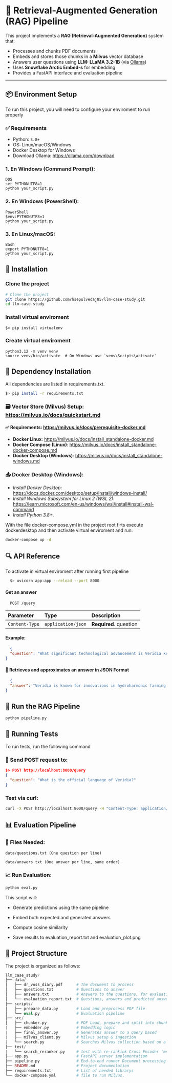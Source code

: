 
# 🧠 Retrieval-Augmented Generation (RAG) Pipeline

This project implements a **RAG (Retrieval-Augmented Generation)** system that:

- Processes and chunks PDF documents
- Embeds and stores those chunks in a **Milvus** vector database
- Answers user questions using **LLM: LLaMA 3.2-1B** (via [Ollama](https://ollama.com))
- Uses **Snowflake Arctic Embed-s** for embedding
- Provides a FastAPI interface and evaluation pipeline

---


## 📦 Environment Setup

To run this project, you will need to configure your enviroment to run properly

### ✅ Requirements

- Python: `3.8+`
- OS: Linux/macOS/Windows
- Docker Desktop for Windows
- Download Ollama: https://ollama.com/download

### 1. En Windows (Command Prompt):
    DOS
    set PYTHONUTF8=1
    python your_script.py

### 2. En Windows (PowerShell):
    PowerShell
    $env:PYTHONUTF8=1
    python your_script.py

### 3. En Linux/macOS:
    Bash
    export PYTHONUTF8=1
    python your_script.py

## 🧰 Installation

### Clone the project
```bash
# Clone the project
git clone https://github.com/hsepulvedaj85/llm-case-study.git
cd llm-case-study
```
### Install virtual enviroment
```
$> pip install virtualenv
```
### Create virtual enviroment
```
python3.12 -m venv venv
source venv/bin/activate  # On Windows use `venv\Scripts\activate`
```
## 🔧 Dependency Installation

All dependencies are listed in requirements.txt.

```bash
$> pip install -r requirements.txt
```
### 🗃️ Vector Store (Milvus) Setup: https://milvus.io/docs/quickstart.md
#### ✅ Requirements: https://milvus.io/docs/prerequisite-docker.md

- **Docker Linux**: https://milvus.io/docs/install_standalone-docker.md
- **Docker Compose (Linux)**: https://milvus.io/docs/install_standalone-docker-compose.md
- **Docker Desktop (Windows)**: https://milvus.io/docs/install_standalone-windows.md

### 📥 Docker Desktop (Windows):
- _Install Docker Desktop_: https://docs.docker.com/desktop/setup/install/windows-install/
- _Install Windows Subsystem for Linux 2 (WSL 2)_: https://learn.microsoft.com/en-us/windows/wsl/install#install-wsl-command
- _Install Python 3.8+_.

With the file docker-compose.yml in the project root firts execute dockerdesktop and then activate virtual enviroment and run:
```bash
docker-compose up -d
```

## 🔍 API Reference
To activate in virtual enviroment after running first pipeline

```bash
  $> uvicorn app:app --reload --port 8000
```

#### Get an answer

```http
  POST /query
```

| Parameter | Type     | Description                |
| :-------- | :------- | :------------------------- |
| `Content-Type` | `application/json` | **Required**. question |

#### Example:

```json
  {
  "question": "What significant technological advancement is Veridia known for in agriculture?"
}
```

#### 🎯 Retrieves and approximates an answer in JSON Format
```json
  {
  "answer": "Veridia is known for innovations in hydroharmonic farming technology that have revolutionized their yield."
}
```


## 🚀 Run the RAG Pipeline

```bash
python pipeline.py
```
## 🧪 Running Tests

To run tests, run the following command

### 📄 Send POST request to:
```json
$> POST http://localhost:8000/query
{
  "question": "What is the official language of Veridia?"
}
```

### Test via curl:
```bash
curl -X POST http://localhost:8000/query -H "Content-Type: application/json" -d '{"question": "What is the capital of Veridia?"}'
```

## 📊 Evaluation Pipeline

### 📁 Files Needed:
```
data/questions.txt (One question per line)

data/answers.txt (One answer per line, same order)
```

### 📈 Run Evaluation:
```bash
python eval.py
```

This script will:
- Generate predictions using the same pipeline

- Embed both expected and generated answers

- Compute cosine similarity

- Save results to evaluation_report.txt and evaluation_plot.png
## 📁 Project Structure

The project is organized as follows:

```php
llm_case_study/
├── data/
│   ├── dr_voss_diary.pdf      # The document to process
│   ├── questions.txt          # Questions to answer
│   ├── answers.txt            # Answers to the questions, for evaluation/testing purposes
│   └── evaluation_report.txt  # Questions, answers and predicted answers with COSINE similarity 
├── scripts/
│   ├── prepare_data.py        # Load and preprocess PDF file
│   └── eval.py                # Evaluation pipeline
├── src/                    
│   ├── chunker.py             # PDF Load, prepare and split into chunks
|   ├── embedder.py            # Embedding logic 
|   ├── final_answer.py        # Generates answer to a query based
|   ├── milvus_client.py       # Milvus setup & ingestion
|   └── search.py              # Searches Milvus collection based on a given query embedding.
├── test/
|   └── search_reranker.py     # test with re-rankink Cross Encoder 'ms-marco-TinyBERT-L-2-v2'
├── app.py                     # FastAPI server implementation
├── pipeline.py                # End-to-end runner Document processing pipeline to Milvus.
├── README.md                  # Project documentation
├── requirements.txt           # List of needed librarys
└── docker-compose.yml         # file to run Milvus.  
```